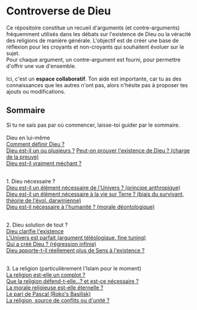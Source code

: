 # Controverse de Dieu
Ce répositoire constitue un recueil d'arguments (et contre-arguments) fréquemment utilisés dans les débats sur l'existence de Dieu ou la véracité des religions de manière générale. L'objectif est de créer une base de réflexion pour les croyants et non-croyants qui souhaitent évoluer sur le sujet.
<br>Pour chaque argument, un contre-argument est fourni, pour permettre d'offrir une vue d'ensemble.
<br><br>
Ici, c'est un **espace collaboratif**. Ton aide est importante, car tu as des connaissances que les autres n'ont pas, alors n'hésite pas à proposer tes ajouts ou modifications.

## Sommaire
Si tu ne sais pas par où commencer, laisse-toi guider par le sommaire.<br><br>
Dieu en lui-même<br>
[Comment définir Dieu ?](comment_definir_dieu.md)<br>
[Dieu est-il un ou plusieurs ?](polytheisme.md)
[Peut-on prouver l'existence de Dieu ? (charge de la preuve)](prouver_dieu.md)<br>
[Dieu est-il vraiment méchant ?](dieu_mechant.md)

<br>1. Dieu nécessaire ?<br>
[Dieu est-il un élément nécessaire de l'Univers ? (principe anthropique)](utilite_de_dieu_uni.md)<br>
[Dieu est-il un élément nécessaire à la vie sur Terre ? (biais du survivant, théorie de l'évol. darwinienne)](darwin.md)<br>
[Dieu est-il nécessaire à l'humanité ? (morale déontologique)](utilite_de_dieu_hum.md)<br>

<br>2. Dieu solution de tout ?<br>
[Dieu clarifie l'existence](dieu_simple.md)<br>
[L'Univers est parfait (argument téléologique, fine tuning)](fine_tuning.md)<br>
[Qui a créé Dieu ? (régression infinie)](createur_de_dieu.md)<br>
[Dieu apporte-t-il réellement plus de Sens à l'existence ?](sens_vraiment_dieu.md)

<br>3. La religion (particulièrement l'Islam pour le moment)<br>
[La religion est-elle un complot ?](religion_complot.md)<br>
[Que la religion défend-t-elle...? et est-ce nécessaire ?](religion_defense.md)<br>
[La morale religieuse est-elle éternelle ?](morale_religieuse_eternelle.md)<br>
[Le pari de Pascal (Roko's Basilisk)](pascal.md)<br>
[La religion, source de conflits ou d'unité ?](religion_conflits_unite.md)<br>

